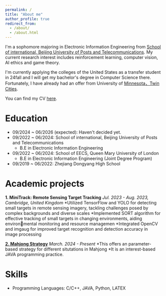 ```yaml
---
permalink: /
title: "About me"
author_profile: true
redirect_from: 
  - /about/
  - /about.html
---
```


I'm a sophomore majoring in Electronic Information Engineering from [School of international, Beijing University of Posts and Telecommunications](http://www.bupt.edu.cn/). My current research interest includes reinforcement learning, computer vision, AI ethics and game theory.

I'm currently applying the colleges of the United States as a transfer student in 24fall and I will get my bachelor's degree in Computer Science there. Fortunately, I have already had an offer from University of [Minnesota，Twin Cities](https://twin-cities.umn.edu/).

You can find my CV [here](../assets/Curriculum_Vitae.pdf).


Education
======
* 09/2024 ~ 06/2026 (expected): Haven't decided yet. 
* 09/2022 ~ 06/2024: School of international, Beijing University of Posts and Telecommunications
  * B.E in Electronic Information Engineering
* 09/2022 ~ 06/2024: School of EECS, Queen Mary University of London
  * B.E in Electronic Information Engineering (Joint Degree Program)
* 09/2019 ~ 06/2022: Zhejiang Dongyang High School

Academic projects
======
**1. MiniTrack: Remote Sensing Target Tracking**
*Jul. 2023 - Aug. 2023, Cambridge, United Kingdom*
*Utilized TensorFlow and YOLO for detecting small targets in remote sensing imagery, tackling challenges posed
by complex backgrounds and diverse scales
*Implemented SORT algorithm for effective tracking of small targets in changing environments, aiding environmental monitoring and resource managemen
*Integrated OpenCV and imgaug for improved target recognition and detection accuracy in image processing

[**2. Mahjong Strategy**](https://github.com/JazCz/MahjongStrategy)
*March. 2024 - Present*
*This offers an parameter-based strategy for different situtations in Mahjong
*It is an interest-based JAVA programming practice.


Skills
======
* Programming Languages: C/C++, JAVA, Python, LATEX

